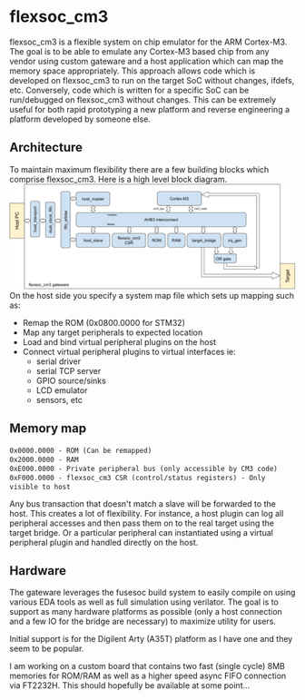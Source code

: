 # flexsoc_cm3
flexsoc_cm3 is a flexible system on chip emulator for the ARM Cortex-M3. The goal is to be able to emulate any Cortex-M3 based chip from any vendor using custom gateware and a host application which can map the memory space appropriately. This approach allows code which is developed on flexsoc_cm3 to run on the target SoC without changes, ifdefs, etc. Conversely, code which is written for a specific SoC can be run/debugged on flexsoc_cm3 without changes. This can be extremely useful for both rapid prototyping a new platform and reverse engineering a platform developed by someone else. 

## Architecture
To maintain maximum flexibility there are a few building blocks which comprise flexsoc_cm3. Here is a high level block diagram.
![bd](images/flexsoc_cm3.png)
On the host side you specify a system map file which sets up mapping such as:
* Remap the ROM (0x0800.0000 for STM32)
* Map any target peripherals to expected location
* Load and bind virtual peripheral plugins on the host
* Connect virtual peripheral plugins to virtual interfaces ie:
  * serial driver
  * serial TCP server
  * GPIO source/sinks
  * LCD emulator
  * sensors, etc
  
## Memory map
    0x0000.0000 - ROM (Can be remapped)
    0x2000.0000 - RAM
    0xE000.0000 - Private peripheral bus (only accessible by CM3 code)
    0xF000.0000 - flexsoc_cm3 CSR (control/status registers) - Only visible to host
Any bus transaction that doesn't match a slave will be forwarded to the host. This creates a lot of flexibility. For instance, a host plugin can log all peripheral accesses and then pass them on to the real target using the target bridge. Or a particular peripheral can instantiated using a virtual peripheral plugin and handled directly on the host.

## Hardware
The gateware leverages the fusesoc build system to easily compile on using various EDA tools as well as full simulation using verilator. The goal is to support as many hardware platforms as possible (only a host connection and a few IO for the bridge are necessary) to maximize utility for users.

Initial support is for the Digilent Arty (A35T) platform as I have one and they seem to be popular.

I am working on a custom board that contains two fast (single cycle) 8MB memories for ROM/RAM as well as a higher speed async FIFO connection via FT2232H. This should hopefully be available at some point...
